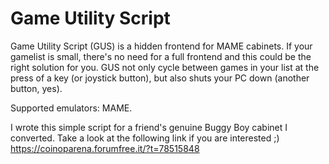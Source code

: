 # Game Utility Script
Game Utility Script (GUS) is a hidden frontend for MAME cabinets. 
If your gamelist is small, there's no need for a full frontend and this could be the right solution for you.
GUS not only cycle between games in your list at the press of a key (or joystick button), but also shuts your PC down (another button, yes).

Supported emulators: MAME.

I wrote this simple script for a friend's genuine Buggy Boy cabinet I converted. Take a look at the following link if you are interested ;)
https://coinoparena.forumfree.it/?t=78515848
